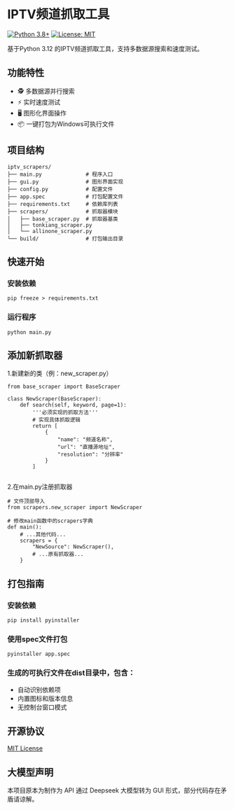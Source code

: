 # IPTV频道抓取工具

[![Python 3.8+](https://img.shields.io/badge/python-3.8%2B-blue.svg)](https://www.python.org/)
[![License: MIT](https://img.shields.io/badge/License-MIT-yellow.svg)](https://opensource.org/licenses/MIT)

基于Python 3.12 的IPTV频道抓取工具，支持多数据源搜索和速度测试。

## 功能特性

- 🕵️ 多数据源并行搜索
- ⚡ 实时速度测试
- 🖥️ 图形化界面操作
- 📦 一键打包为Windows可执行文件

## 项目结构

```text
iptv_scrapers/
├── main.py              # 程序入口
├── gui.py               # 图形界面实现
├── config.py            # 配置文件
├── app.spec             # 打包配置文件
├── requirements.txt     # 依赖库列表
├── scrapers/            # 抓取器模块
│   ├── base_scraper.py  # 抓取器基类
│   ├── tonkiang_scraper.py 
│   └── allinone_scraper.py
└── build/               # 打包输出目录
```
## 快速开始
### 安装依赖
```text
pip freeze > requirements.txt
```
### 运行程序
```text
python main.py
```
## 添加新抓取器
1.新建新的类（例：new_scraper.py）
```text
from base_scraper import BaseScraper

class NewScraper(BaseScraper):
    def search(self, keyword, page=1):
        '''必须实现的抓取方法'''
        # 实现具体抓取逻辑
        return [
            {
                "name": "频道名称",
                "url": "直播源地址", 
                "resolution": "分辨率"
            }
        ]
        
```
2.在main.py注册抓取器
```text
# 文件顶部导入
from scrapers.new_scraper import NewScraper

# 修改main函数中的scrapers字典
def main():
    # ...其他代码...
    scrapers = {
        "NewSource": NewScraper(),
        # ...原有抓取器...
    }
```
## 打包指南
### 安装依赖
```text
pip install pyinstaller
```
### 使用spec文件打包
```text
pyinstaller app.spec
```
### 生成的可执行文件在dist目录中，包含：
- 自动识别依赖项
- 内置图标和版本信息
- 无控制台窗口模式

## 开源协议
[MIT License](https://opensource.org/licenses/MIT)
## 大模型声明
本项目原本为制作为 API 通过 Deepseek 大模型转为 GUI 形式，部分代码存在矛盾请谅解。